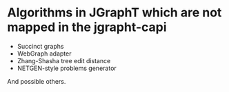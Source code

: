 
# Algorithms in JGraphT which are not mapped in the jgrapht-capi

 - Succinct graphs 
 - WebGraph adapter
 - Zhang-Shasha tree edit distance 
 - NETGEN-style problems generator

And possible others. 

